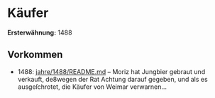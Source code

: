 # Käufer

**Ersterwähnung:** 1488

## Vorkommen
- 1488: [jahre/1488/README.md](../jahre/1488/README.md) – Moriz hat Jungbier gebraut und
verkauft, de8wegen der Rat Achtung darauf gegeben, und
als es ausgeſchrotet, die Käufer von Weimar verwarnen...
